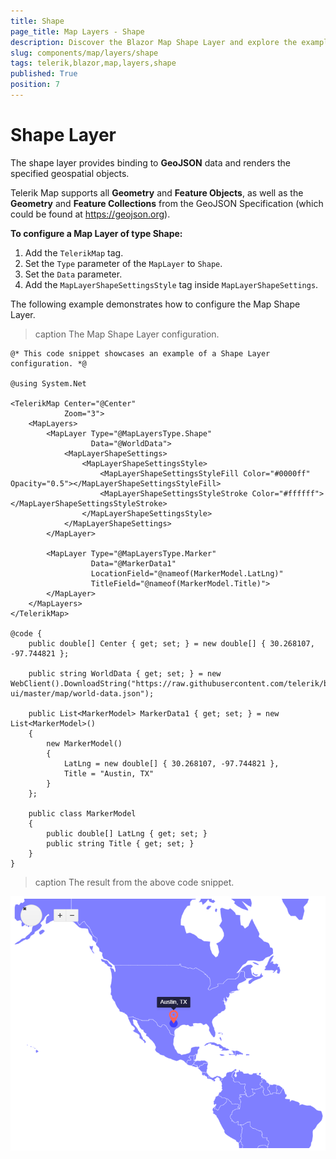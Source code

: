 ```yaml
---
title: Shape
page_title: Map Layers - Shape
description: Discover the Blazor Map Shape Layer and explore the examples.
slug: components/map/layers/shape
tags: telerik,blazor,map,layers,shape
published: True
position: 7
---
```


# Shape Layer

The shape layer provides binding to **GeoJSON** data and renders the specified geospatial objects.

Telerik Map supports all **Geometry** and **Feature Objects**, as well as the **Geometry** and **Feature Collections** from the GeoJSON Specification (which could be found at https://geojson.org).

**To configure a Map Layer of type Shape:**

1. Add the `TelerikMap` tag.
2. Set the `Type` parameter of the `MapLayer` to `Shape`.
3. Set the `Data` parameter.
4. Add the `MapLayerShapeSettingsStyle` tag inside `MapLayerShapeSettings`.

The following example demonstrates how to configure the Map Shape Layer.

>caption The Map Shape Layer configuration.

````Component.razor
@* This code snippet showcases an example of a Shape Layer configuration. *@

@using System.Net

<TelerikMap Center="@Center"
            Zoom="3">
    <MapLayers>
        <MapLayer Type="@MapLayersType.Shape"
                  Data="@WorldData">
            <MapLayerShapeSettings>
                <MapLayerShapeSettingsStyle>
                    <MapLayerShapeSettingsStyleFill Color="#0000ff" Opacity="0.5"></MapLayerShapeSettingsStyleFill>
                    <MapLayerShapeSettingsStyleStroke Color="#ffffff"></MapLayerShapeSettingsStyleStroke>
                </MapLayerShapeSettingsStyle>
            </MapLayerShapeSettings>
        </MapLayer>

        <MapLayer Type="@MapLayersType.Marker"
                  Data="@MarkerData1"
                  LocationField="@nameof(MarkerModel.LatLng)"
                  TitleField="@nameof(MarkerModel.Title)">
        </MapLayer>
    </MapLayers>
</TelerikMap>

@code {
    public double[] Center { get; set; } = new double[] { 30.268107, -97.744821 };

    public string WorldData { get; set; } = new WebClient().DownloadString("https://raw.githubusercontent.com/telerik/blazor-ui/master/map/world-data.json");

    public List<MarkerModel> MarkerData1 { get; set; } = new List<MarkerModel>()
    {
        new MarkerModel()
        {
            LatLng = new double[] { 30.268107, -97.744821 },
            Title = "Austin, TX"
        }
    };

    public class MarkerModel
    {
        public double[] LatLng { get; set; }
        public string Title { get; set; }
    }
}
````

>caption The result from the above code snippet.

![](../images/shape-layer.png)